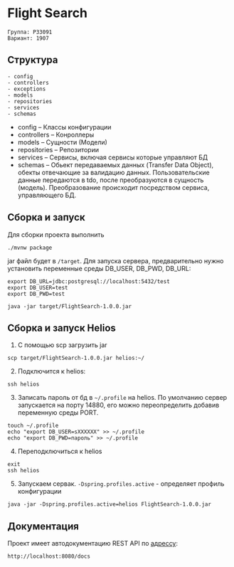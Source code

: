 # Flight Search
```text
Группа: P33091
Вариант: 1907
```
## Структура
```text
- config
- controllers
- exceptions
- models
- repositories
- services
- schemas
```
- config – Классы конфигурации
- controllers – Конроллеры
- models – Сущности (Модели)
- repositories – Репозитории
- services – Сервисы, включая сервисы которые управляют БД
- schemas – Обьект передаваемых данных (Transfer Data Object), 
обекты отвечающие за валидацию данных. 
Пользовательские данные передаются в tdo, после преобразуются в сущность (модель).
Преобразование происходит посредством сервиса, управляющего БД.
## Сборка и запуск
Для сборки проекта выполнить
```shell
./mvnw package
```
jar файл будет в `/target`. Для запуска сервера, 
предварительно нужно установить переменные среды DB_USER, DB_PWD, DB_URL:
```shell
export DB_URL=jdbc:postgresql://localhost:5432/test
export DB_USER=test
export DB_PWD=test

java -jar target/FlightSearch-1.0.0.jar
```
## Сборка и запуск Helios
1. C помощью scp загрузить jar
```shell
scp target/FlightSearch-1.0.0.jar helios:~/
```
2. Подключится к helios:
```shell
ssh helios
```
3. Записать пароль от бд в `~/.profile` на helios. 
По умолчанию сервер запускается на порту 14880, 
его можно переопределить добавив переменную среды PORT.
```shell
touch ~/.profile
echo "export DB_USER=sXXXXXX" >> ~/.profile
echo "export DB_PWD=пароль" >> ~/.profile
```
4. Переподключиться к helios
```shell
exit
ssh helios
```
5. Запускаем сервак. `-Dspring.profiles.active` - определяет профиль конфигурации
```shell
java -jar -Dspring.profiles.active=helios FlightSearch-1.0.0.jar
```
## Документация
Проект имеет автодокументацию REST API по [адрессу](http://localhost:8080/docs):
```text
http://localhost:8080/docs
```
